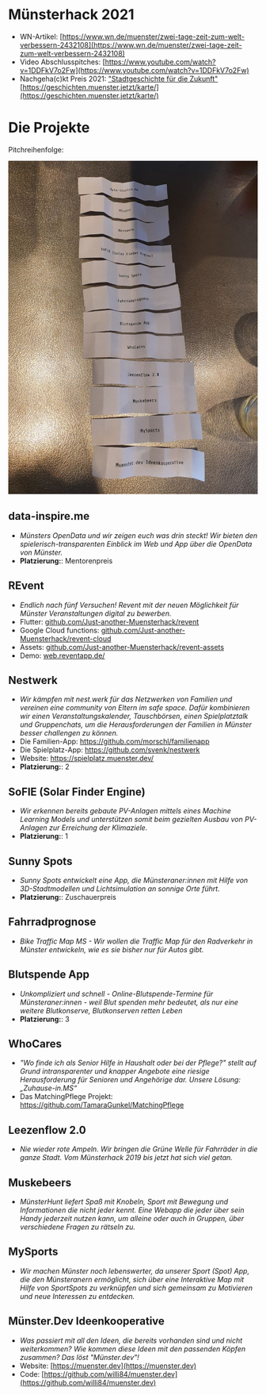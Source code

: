 # Münsterhack 2021

- WN-Artikel: [https://www.wn.de/muenster/zwei-tage-zeit-zum-welt-verbessern-2432108](https://www.wn.de/muenster/zwei-tage-zeit-zum-welt-verbessern-2432108)
- Video Abschlusspitches: [https://www.youtube.com/watch?v=1DDFkV7o2Fw](https://www.youtube.com/watch?v=1DDFkV7o2Fw)
- Nachgeha(c)kt Preis 2021: ["Stadtgeschichte für die Zukunft"](https://github.com/codeformuenster/muensterhack/blob/master/2020.md#stadtgeschichte-f%C3%BCr-die-zukunft) [https://geschichten.muenster.jetzt/karte/](https://geschichten.muenster.jetzt/karte/)

# Die Projekte

Pitchreihenfolge:

![Pitchreihenfolge](./images/pitchreihenfolge2021.jpg)

## data-inspire.me

- _Münsters OpenData und wir zeigen euch was drin steckt! Wir bieten den spielerisch-transparenten Einblick im Web und App über die OpenData von Münster._
- **Platzierung:**: Mentorenpreis

## REvent

- _Endlich nach fünf Versuchen! Revent mit der neuen Möglichkeit für Münster Veranstaltungen digital zu bewerben._
- Flutter: [github.com/Just-another-Muensterhack/revent](https://github.com/Just-another-Muensterhack/revent)
- Google Cloud functions: [github.com/Just-another-Muensterhack/revent-cloud](https://github.com/Just-another-Muensterhack/revent-cloud)
- Assets: [github.com/Just-another-Muensterhack/revent-assets](https://github.com/Just-another-Muensterhack/revent-assets)
- Demo: [web.reventapp.de/](https://web.reventapp.de/)

## Nestwerk

- _Wir kämpfen mit nest.werk für das Netzwerken von Familien und vereinen eine community von Eltern im safe space. Dafür kombinieren wir einen Veranstaltungskalender, Tauschbörsen, einen Spielplatztalk und Gruppenchats, um die Herausforderungen der Familien in Münster besser challengen zu können._
- Die Familien-App: https://github.com/morschl/familienapp
- Die Spielplatz-App: https://github.com/svenk/nestwerk
- Website: https://spielplatz.muenster.dev/
- **Platzierung:**: 2

## SoFIE (Solar Finder Engine)

- _Wir erkennen bereits gebaute PV-Anlagen mittels eines Machine Learning Models und unterstützen somit beim gezielten Ausbau von PV-Anlagen zur Erreichung der Klimaziele._
- **Platzierung:**: 1

## Sunny Spots

- _Sunny Spots entwickelt eine App, die Münsteraner:innen mit Hilfe von 3D-Stadtmodellen und Lichtsimulation an sonnige Orte führt._
- **Platzierung:**: Zuschauerpreis

## Fahrradprognose

- _*Bike Traffic Map MS* - Wir wollen die Traffic Map für den Radverkehr in Münster entwickeln, wie es sie bisher nur für Autos gibt._

## Blutspende App

- _Unkompliziert und schnell - Online-Blutspende-Termine für Münsteraner:innen - weil Blut spenden mehr bedeutet, als nur eine weitere Blutkonserve, Blutkonserven retten Leben_
- **Platzierung:**: 3

## WhoCares

- _"Wo finde ich als Senior Hilfe in Haushalt oder bei der Pflege?" stellt auf Grund intransparenter und knapper Angebote eine riesige Herausforderung für Senioren und Angehörige dar. Unsere Lösung: „Zuhause-in.MS“_
- Das MatchingPflege Projekt: https://github.com/TamaraGunkel/MatchingPflege

## Leezenflow 2.0

- _Nie wieder rote Ampeln. Wir bringen die Grüne Welle für Fahrräder in die ganze Stadt. Vom Münsterhack 2019 bis jetzt hat sich viel getan._

## Muskebeers

- _MünsterHunt liefert Spaß mit Knobeln, Sport mit Bewegung und Informationen die nicht jeder kennt. Eine Webapp die jeder über sein Handy jederzeit nutzen kann, um alleine oder auch in Gruppen, über verschiedene Fragen zu rätseln zu._

## MySports

- _Wir machen Münster noch lebenswerter, da unserer Sport (Spot) App, die den Münsteranern ermöglicht, sich über eine Interaktive Map mit Hilfe von SportSpots zu verknüpfen und sich gemeinsam zu Motivieren und neue Interessen zu entdecken._

## Münster.Dev Ideenkooperative

- _Was passiert mit all den Ideen, die bereits vorhanden sind und nicht weiterkommen? Wie kommen diese Ideen mit den passenden Köpfen zusammen? Das löst "Münster.dev"!_
- Website: [https://muenster.dev](https://muenster.dev)
- Code: [https://github.com/willi84/muenster.dev](https://github.com/willi84/muenster.dev)
